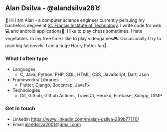 ## Alan Dsilva - @alandsilva26♉
  👋 Hi I am Alan - a computer science engineer currently persuing my bachelors degree at [St. Francis Institute of Technology](https://www.sfit.ac.in/). I write code for web💻 and android applications📱. I like to play chess sometimes. I hate vegetables. In my free time I like to play videogames🎮. Occasionally I try to read big fat novels. I am a huge Harry Potter fan💜
  
### What I often type
  * Languages
    - C, Java, Python, PHP, SQL, HTML, CSS, JavaScript, Dart, Json
  * Frameworks/ Libraries
    - Flutter, Django, Bootstrap, JavaFx
  * Technologies
    - Git, Github, Github Actions, TravisCI, Heroku, Firebase, Xampp, GIMP
    
### Get in touch
  * Linkedin https://www.linkedin.com/in/alan-dsilva-289b77170/
  * Email alandsilva2001@gmail.com
